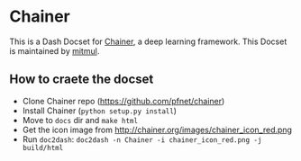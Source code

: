 Chainer
=======================

This is a Dash Docset for [Chainer](http://chainer.org/), a deep learning framework.
This Docset is maintained by [mitmul](https://github.com/mitmul).

## How to craete the docset

- Clone Chainer repo (https://github.com/pfnet/chainer)
- Install Chainer (`python setup.py install`)
- Move to `docs` dir and `make html`
- Get the icon image from http://chainer.org/images/chainer_icon_red.png
- Run `doc2dash`: `doc2dash -n Chainer -i chainer_icon_red.png -j build/html`
